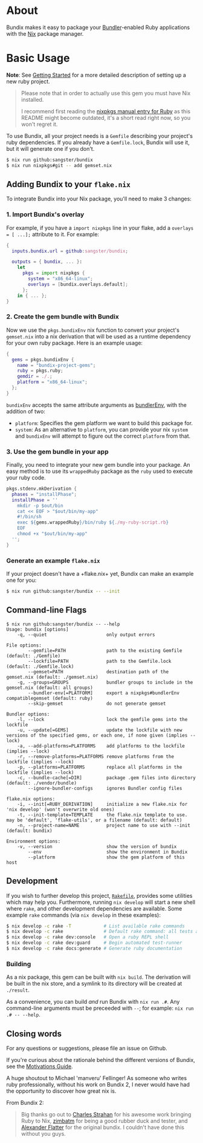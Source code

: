 # About
Bundix makes it easy to package your [Bundler](http://bundler.io/)-enabled Ruby
applications with the [Nix](https://nixos.org/download.html) package manager.

# Basic Usage

**Note**: See [Getting Started](./guides/getting-started.md) for a more detailed
description of setting up a new ruby project.

> Please note that in order to actually use this gem you must have Nix installed.
>
> I recommend first reading the [nixpkgs manual entry for
> Ruby](http://nixos.org/nixpkgs/manual/#sec-language-ruby) as this README might
> become outdated, it's a short read right now, so you won't regret it.

To use Bundix, all your project needs is a `Gemfile` describing your project's
ruby dependencies. If you already have a `Gemfile.lock`, Bundix will use it, but
it will generate one if you don't.

```sh
$ nix run github:sangster/bundix
$ nix run nixpkgs#git -- add gemset.nix
```

## Adding Bundix to your `flake.nix`

To integrate Bundix into your Nix package, you'll need to make 3 changes:

### 1. Import Bundix's overlay

For example, if you have a `import nixpkgs` line in your flake, add a `overlays
= [ ...];` attribute to it. For example:

```nix
{
  inputs.bundix.url = github:sangster/bundix;

  outputs = { bundix, ... }:
    let
      pkgs = import nixpkgs {
        system = "x86_64-linux";
        overlays = [bundix.overlays.default];
      };
    in { ... };
}
```

### 2. Create the gem bundle with Bundix

Now we use the `pkgs.bundixEnv` nix function to convert your project's
`gemset.nix` into a nix derivation that will be used as a runtime dependency for
your own ruby package. Here is an example usage:

```nix
{
  gems = pkgs.bundixEnv {
    name = "bundix-project-gems";
    ruby = pkgs.ruby;
    gemdir = ./.;
    platform = "x86_64-linux";
  };
}
```

`bundixEnv` accepts the same attribute arguments as
[bundlerEnv](https://github.com/NixOS/nixpkgs/blob/48e4e2a1/pkgs/development/ruby-modules/bundler-env/default.nix),
with the addition of two:

 - `platform`: Specifies the gem platform we want to build this package for.
 - `system`: As an alternative to `platform`, you can provide your nix `system`
   and `bundixEnv` will attempt to figure out the correct `platform` from that.

### 3. Use the gem bundle in your app

Finally, you need to integrate your new gem bundle into your package. An easy
method is to use its `wrappedRuby` package as the `ruby` used to execute your
ruby code.

```nix
pkgs.stdenv.mkDerivation {
  phases = "installPhase";
  installPhase = ''
    mkdir -p $out/bin
    cat << EOF > "$out/bin/my-app"
    #!/bin/sh
    exec ${gems.wrappedRuby}/bin/ruby ${./my-ruby-script.rb}
    EOF
    chmod +x "$out/bin/my-app"
  '';
}
```

### Generate an example `flake.nix`

If your project doesn't have a +flake.nix+ yet, Bundix can make an example one
for you:

```sh
$ nix run github:sangster/bundix -- --init
```

## Command-line Flags

```
$ nix run github:sangster/bundix -- --help
Usage: bundix [options]
    -q, --quiet                      only output errors

File options:
        --gemfile=PATH               path to the existing Gemfile (default: ./Gemfile)
        --lockfile=PATH              path to the Gemfile.lock (default: ./Gemfile.lock)
        --gemset=PATH                destination path of the gemset.nix (default: ./gemset.nix)
    -g, --groups=GROUPS              bundler groups to include in the gemset.nix (default: all groups)
        --bundler-env[=PLATFORM]     export a nixpkgs#bundlerEnv compatiblegemset (default: ruby)
        --skip-gemset                do not generate gemset

Bundler options:
    -l, --lock                       lock the gemfile gems into the lockfile
    -u, --update[=GEMS]              update the lockfile with new versions of the specified gems, or each one, if none given (implies --lock)
    -a, --add-platforms=PLATFORMS    add platforms to the lockfile (implies --lock)
    -r, --remove-platforms=PLATFORMS remove platforms from the lockfile (implies --lock)
    -p, --platforms=PLATFORMS        replace all platforms in the lockfile (implies --lock)
    -c, --bundle-cache[=DIR]         package .gem files into directory (default: ./vendor/bundle)
        --ignore-bundler-configs     ignores Bundler config files

flake.nix options:
    -i, --init[=RUBY_DERIVATION]     initialize a new flake.nix for 'nix develop' (won't overwrite old ones)
    -t, --init-template=TEMPLATE     the flake.nix template to use. may be 'default', 'flake-utils', or a filename (default: default)
    -n, --project-name=NAME          project name to use with --init (default: bundix)

Environment options:
    -v, --version                    show the version of bundix
        --env                        show the environment in Bundix
        --platform                   show the gem platform of this host
```

## Development

If you wish to further develop this project, [`Rakefile`](./Rakefile), provides
some utilities which may help you. Furthermore, running `nix develop` will start
a new shell where `rake`, and other development dependencies are available. Some
example `rake` commands (via `nix develop` in these examples):

```sh
$ nix develop -c rake -T            # List available rake commands
$ nix develop -c rake               # Default rake command: all tests and linters
$ nix develop -c rake dev:console   # Open a ruby REPL shell
$ nix develop -c rake dev:guard     # Begin automated test-runner
$ nix develop -c rake docs:generate # Generate ruby documentation
```

### Building

As a nix package, this gem can be built with `nix build`. The derivation will be
built in the nix store, and a symlink to its directory will be created at
`./result`.

As a convenience, you can build *and* run Bundix with `nix run .#`. Any
command-line arguments must be preceeded with `--`; for example:
`nix run .# -- --help`.

## Closing words

For any questions or suggestions, please file an issue on Github.

If you're curious about the rationale behind the different versions of Bundix,
see the [Motivations Guide](./guides/motivations.md).

A huge shoutout to Michael 'manveru' Fellinger! As someone who writes ruby
professionally, without his work on Bundix 2, I never would have had the
opportunity to discover how great nix is.

From Bundix 2:

> Big thanks go out to [Charles Strahan](http://www.cstrahan.com/) for his
> awesome work bringing Ruby to Nix, [zimbatm](https://zimbatm.com/) for being a
> good rubber duck and tester, and [Alexander
> Flatter](https://github.com/aflatter) for the original bundix. I couldn't have
> done this without you guys.
